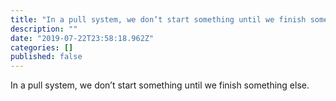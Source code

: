 ```yaml
---
title: "In a pull system, we don’t start something until we finish something else."
description: ""
date: "2019-07-22T23:58:18.962Z"
categories: []
published: false
---
```


  

In a pull system, we don’t start something until we finish something else.
